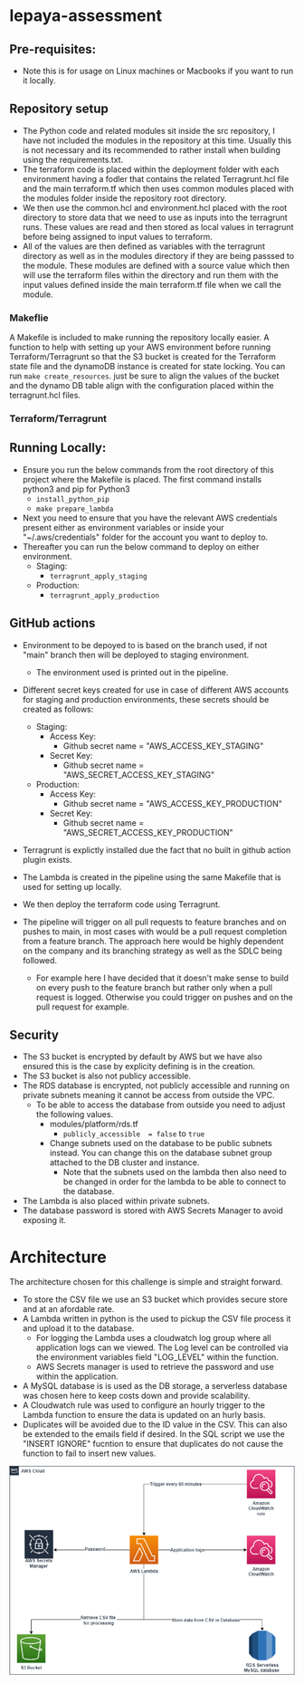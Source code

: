 # lepaya-assessment

## Pre-requisites:
- Note this is for usage on Linux machines or Macbooks if you want to run it locally.

## Repository setup

- The Python code and related modules sit inside the src repository, I have not included the modules in the repository at this time. Usually this is not necessary and its recommended to rather install when building using the requirements.txt.
- The terraform code is placed within the deployment folder with each environment having a fodler that contains the related Terragrunt.hcl file and the main terraform.tf which then uses common modules placed with the modules folder inside the repository root directory.
- We then use the common.hcl and environment.hcl placed with the root directory to store data that we need to use as inputs into the terragrunt runs. These values are read and then stored as local values in terragrunt before being assigned to input values to terraform.
- All of the values are then defined as variables with the terragrunt directory as well as in the modules directory if they are being passsed to the module. These modules are defined with a source value which then will use the terraform files within the directory and run them with the input values defined inside the main terraform.tf file when we call the module.

### Makeflie
A Makefile is included to make running the repository locally easier.
A function to help with setting up your AWS environment before running Terraform/Terragrunt so that the S3 bucket is created for the Terraform state file and the dynamoDB instance is created for state locking. You can run ```make create_resources```. just be sure to align the values of the bucket and the dynamo DB table align with the configuration placed within the terragrunt.hcl files.

### Terraform/Terragrunt

## Running Locally:
- Ensure you run the below commands from the root directory of this project where the Makefile is placed. The first command installs python3 and pip for Python3
    - ```install_python_pip```
    - ```make prepare_lambda```
- Next you need to ensure that you have the relevant AWS credentials present either as environment variables or inside your "~/.aws/credentials" folder for the account you want to deploy to.
- Thereafter you can run the below command to deploy on either environment.
    - Staging:
        - ```terragrunt_apply_staging```
    - Production:
        - ```terragrunt_apply_production```

## GitHub actions

- Environment to be depoyed to is based on the branch used, if not "main" branch then will be deployed to staging environment.
    - The environment used is printed out in the pipeline.
- Different secret keys created for use in case of different AWS accounts for staging and production environments, these secrets should be created as follows:
    - Staging:
        - Access Key:
            - Github secret name = "AWS_ACCESS_KEY_STAGING"
        - Secret Key:
            - Github secret name = "AWS_SECRET_ACCESS_KEY_STAGING"
    - Production:
        - Access Key:
            - Github secret name = "AWS_ACCESS_KEY_PRODUCTION"
        - Secret Key:
            - Github secret name = "AWS_SECRET_ACCESS_KEY_PRODUCTION"

- Terragrunt is explictly installed due the fact that no built in github action plugin exists.
- The Lambda is created in the pipeline using the same Makefile that is used for setting up locally.
- We then deploy the terraform code using Terragrunt.
- The pipeline will trigger on all pull requests to feature branches and on pushes to main, in most cases with would be a pull request completion from a feature branch. The approach here would be highly dependent on the company and its branching strategy as well as the SDLC  being followed. 
    - For example here I have decided that it doesn't make sense to build on every push to the feature branch but rather only when a pull request is logged. Otherwise you could trigger on pushes and on the pull request for example.

## Security
- The S3 bucket is encrypted by default by AWS but we have also ensured this is the case by explicity defining is in the creation.
- The S3 bucket is also not publicy accessible.
- The RDS database is encrypted, not publicly accessible and running on private subnets meaning it cannot be access from outside the VPC.
    - To be able to access the database from outside you need to adjust the following values.
        - modules/platform/rds.tf
            - ```publicly_accessible  = false``` to ```true```
        - Change subnets used on the database to be public subnets instead. You can change this on the database subnet group attached to the DB cluster and instance.
            - Note that the subnets used on the lambda then also need to be changed in order for the lambda to be able to connect to the database.
- The Lambda is also placed within private subnets.
- The database password is stored with AWS Secrets Manager to avoid exposing it.

# Architecture
The architecture chosen for this challenge is simple and straight forward.

- To store the CSV file we use an S3 bucket which provides secure store and at an afordable rate.
- A Lambda written in python is the used to pickup the CSV file process it and upload it to the database.
    - For logging the Lambda uses a cloudwatch log group where all application logs can we viewed. The Log level can be controlled via the environment variables field "LOG_LEVEL" within the function.
    - AWS Secrets manager is used to retrieve the password and use within the application.
- A MySQL database is is used as the DB storage, a serverless database was chosen here to keep costs down and provide scalability.
- A Cloudwatch rule was used to configure an hourly trigger to the Lambda function to ensure the data is updated on an hurly basis.
- Duplicates will be avoided due to the ID value in the CSV. This can also be extended to the emails field if desired. In the SQL script we use the "INSERT IGNORE" fucntion to ensure that duplicates do not cause the function to fail to insert new values.

![Architecure Diagram](lepaya-assessment.drawio.png)
